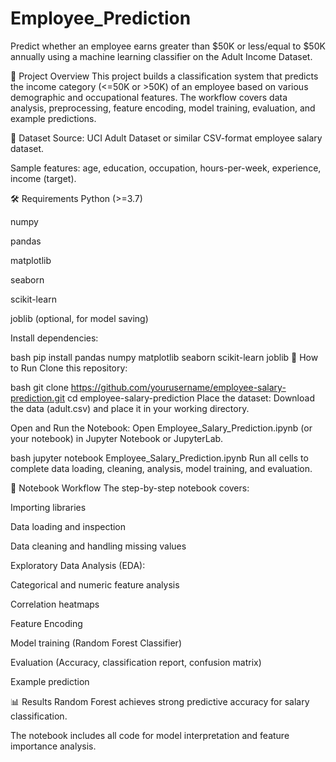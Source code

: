 # Employee_Prediction
Predict whether an employee earns greater than $50K or less/equal to $50K annually using a machine learning classifier on the Adult Income Dataset.

📄 Project Overview
This project builds a classification system that predicts the income category (<=50K or >50K) of an employee based on various demographic and occupational features. The workflow covers data analysis, preprocessing, feature encoding, model training, evaluation, and example predictions.

📁 Dataset
Source: UCI Adult Dataset or similar CSV-format employee salary dataset.

Sample features: age, education, occupation, hours-per-week, experience, income (target).

🛠️ Requirements
Python (>=3.7)

numpy

pandas

matplotlib

seaborn

scikit-learn

joblib (optional, for model saving)

Install dependencies:

bash
pip install pandas numpy matplotlib seaborn scikit-learn joblib
🚀 How to Run
Clone this repository:

bash
git clone https://github.com/yourusername/employee-salary-prediction.git
cd employee-salary-prediction
Place the dataset:
Download the data (adult.csv) and place it in your working directory.

Open and Run the Notebook:
Open Employee_Salary_Prediction.ipynb (or your notebook) in Jupyter Notebook or JupyterLab.

bash
jupyter notebook Employee_Salary_Prediction.ipynb
Run all cells to complete data loading, cleaning, analysis, model training, and evaluation.

📒 Notebook Workflow
The step-by-step notebook covers:

Importing libraries

Data loading and inspection

Data cleaning and handling missing values

Exploratory Data Analysis (EDA):

Categorical and numeric feature analysis

Correlation heatmaps

Feature Encoding

Model training (Random Forest Classifier)

Evaluation (Accuracy, classification report, confusion matrix)

Example prediction

📊 Results
Random Forest achieves strong predictive accuracy for salary classification.

The notebook includes all code for model interpretation and feature importance analysis.
